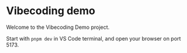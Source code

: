 # Vibecoding demo

Welcome to the Vibecoding Demo project.

Start with `pnpm dev` in VS Code terminal, and open your browser on port 5173.